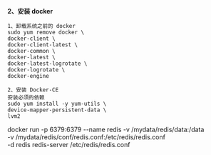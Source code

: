 

**2、安装 docker**
    
    1、卸载系统之前的 docker
    sudo yum remove docker \
    docker-client \
    docker-client-latest \
    docker-common \
    docker-latest \
    docker-latest-logrotate \
    docker-logrotate \
    docker-engine

    2、安装 Docker-CE
    安装必须的依赖 
    sudo yum install -y yum-utils \
    device-mapper-persistent-data \
    lvm2



docker run -p 6379:6379 --name redis -v /mydata/redis/data:/data \
-v /mydata/redis/conf/redis.conf:/etc/redis/redis.conf \
-d redis redis-server /etc/redis/redis.conf